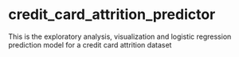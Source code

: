 # credit_card_attrition_predictor
This is the exploratory analysis, visualization and logistic regression prediction model for a credit card attrition dataset 
